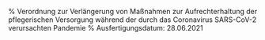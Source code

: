 % Verordnung zur Verlängerung von Maßnahmen zur Aufrechterhaltung der pflegerischen Versorgung während der durch das Coronavirus SARS-CoV-2 verursachten Pandemie
% Ausfertigungsdatum: 28.06.2021
 